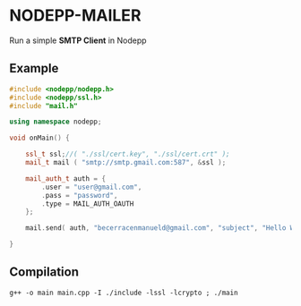 # NODEPP-MAILER
Run a simple **SMTP Client** in Nodepp

## Example
```cpp
#include <nodepp/nodepp.h>
#include <nodepp/ssl.h>
#include "mail.h"

using namespace nodepp;

void onMain() {

    ssl_t ssl;//( "./ssl/cert.key", "./ssl/cert.crt" );
    mail_t mail ( "smtp://smtp.gmail.com:587", &ssl );

    mail_auth_t auth = {
        .user = "user@gmail.com",
        .pass = "password",
        .type = MAIL_AUTH_OAUTH
    };

    mail.send( auth, "becerracenmanueld@gmail.com", "subject", "Hello World!" );

}
```

## Compilation
`g++ -o main main.cpp -I ./include -lssl -lcrypto ; ./main`
